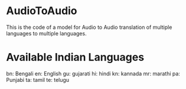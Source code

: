 # AudioToAudio
This is the code of a model for Audio to Audio translation of multiple languages to multiple languages.

# Available Indian Languages
bn: Bengali
en: English
gu: gujarati
hi: hindi
kn: kannada
mr: marathi
pa: Punjabi
ta: tamil
te: telugu
